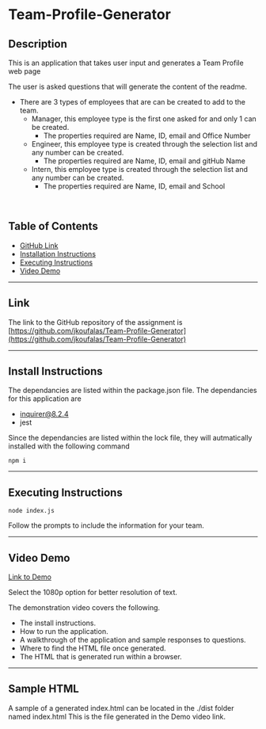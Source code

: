 # Team-Profile-Generator

## Description

This is an application that takes user input and generates a Team Profile web page 

The user is asked questions that will generate the content of the readme.
- There are 3 types of employees that are can be created to add to the team.
    - Manager, this employee type is the first one asked for and only 1 can be created.
        - The properties required are Name, ID, email and Office Number
    - Engineer, this employee type is created through the selection list and any number can be created.
        - The properties required are Name, ID, email and gitHub Name
    - Intern, this employee type is created through the selection list and any number can be created.
        - The properties required are Name, ID, email and School
<br>

## Table of Contents

- [GitHub Link](#link)
- [Installation Instructions](#install-instructions)
- [Executing Instructions](#)
- [Video Demo](#video-demo)
---

## Link

The link to the GitHub repository of the assignment is <br>
[https://github.com/jkoufalas/Team-Profile-Generator](https://github.com/jkoufalas/Team-Profile-Generator)

---

## Install Instructions

The dependancies are listed within the package.json file. The dependancies for this application are
 - inquirer@8.2.4
 - jest

Since the dependancies are listed within the lock file, they will autmatically installed with the following command

```
npm i
```
---

## Executing Instructions

```
node index.js
```

Follow the prompts to include the information for your team.

---
## Video Demo

[Link to Demo](https://youtu.be/-wKykXO7TTw)

Select the 1080p option for better resolution of text.

The demonstration video covers the following. 
- The install instructions.
- How to run the application.
- A walkthrough of the application and sample responses to questions.
- Where to find the HTML file once generated.
- The HTML that is generated run within a browser.
---

## Sample HTML

A sample of a generated index.html can be located in the ./dist folder named index.html This is the file generated in the Demo video link.